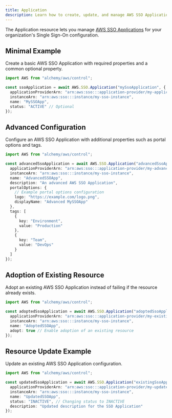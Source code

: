 ```yaml
---
title: Application
description: Learn how to create, update, and manage AWS SSO Applications using Alchemy Cloud Control.
---
```



The Application resource lets you manage [AWS SSO Applications](https://docs.aws.amazon.com/sso/latest/userguide/) for your organization's Single Sign-On configuration.

## Minimal Example

Create a basic AWS SSO Application with required properties and a common optional property.

```ts
import AWS from "alchemy/aws/control";

const ssoApplication = await AWS.SSO.Application("mySsoApplication", {
  applicationProviderArn: "arn:aws:sso:::application-provider/my-application-provider",
  instanceArn: "arn:aws:sso:::instance/my-sso-instance",
  name: "MySSOApp",
  status: "ACTIVE" // Optional
});
```

## Advanced Configuration

Configure an AWS SSO Application with additional properties such as portal options and tags.

```ts
import AWS from "alchemy/aws/control";

const advancedSsoApplication = await AWS.SSO.Application("advancedSsoApplication", {
  applicationProviderArn: "arn:aws:sso:::application-provider/my-advanced-provider",
  instanceArn: "arn:aws:sso:::instance/my-sso-instance",
  name: "AdvancedSSOApp",
  description: "An advanced AWS SSO Application",
  portalOptions: {
    // Example portal options configuration
    logo: "https://example.com/logo.png",
    displayName: "Advanced MySSOApp"
  },
  tags: [
    {
      key: "Environment",
      value: "Production"
    },
    {
      key: "Team",
      value: "DevOps"
    }
  ]
});
```

## Adoption of Existing Resource

Adopt an existing AWS SSO Application instead of failing if the resource already exists.

```ts
import AWS from "alchemy/aws/control";

const adoptedSsoApplication = await AWS.SSO.Application("adoptedSsoApplication", {
  applicationProviderArn: "arn:aws:sso:::application-provider/my-existing-provider",
  instanceArn: "arn:aws:sso:::instance/my-sso-instance",
  name: "AdoptedSSOApp",
  adopt: true // Enable adoption of an existing resource
});
```

## Resource Update Example

Update an existing AWS SSO Application configuration.

```ts
import AWS from "alchemy/aws/control";

const updatedSsoApplication = await AWS.SSO.Application("existingSsoApplication", {
  applicationProviderArn: "arn:aws:sso:::application-provider/my-updated-provider",
  instanceArn: "arn:aws:sso:::instance/my-sso-instance",
  name: "UpdatedSSOApp",
  status: "INACTIVE", // Changing status to INACTIVE
  description: "Updated description for the SSO Application"
});
```
